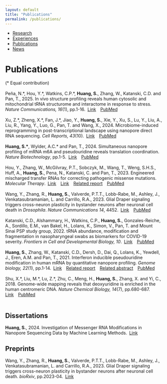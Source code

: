 ```yaml
---
layout: default
title: "Publications"
permalink: /publications/
---
```


* [Research](https://sihaohuanguc.github.io/research)
* [Experiences](https://sihaohuanguc.github.io/experiences)
* [Publications](https://sihaohuanguc.github.io/publications)
* [News](https://sihaohuanguc.github.io/news)

# Publications
(\* Equal contribution)
<br/>
<br/>
Peña, N.\*, Hou, Y.\*, Watkins, C.P.\*, **Huang, S.**, Zhang, W., Katanski, C.D. and Pan, T., 2025. In vivo structure profiling reveals human cytosolic and mitochondrial tRNA structurome and interactome in response to stress. *Nature Communications, 16*(1), pp.1-16.&ensp;[Link](https://www.nature.com/articles/s41467-025-59435-5)&emsp;[PubMed](https://pubmed.ncbi.nlm.nih.gov/40447571/)
<br/>
<br/>
Xu, Z.\*, Zheng, X.\*, Fan, J.\*, Jiao, Y., **Huang, S.**, Xie, Y., Xu, S., Lu, Y., Liu, A., Liu, R., Yang, Y., Luo, G., Pan, T. and Wang, X., 2024. Microbiome-induced reprogramming in post-transcriptional landscape using nanopore direct RNA sequencing. *Cell Reports, 43*(10).&ensp;[Link](https://www.cell.com/cell-reports/fulltext/S2211-1247(24)01149-5)&emsp;[PubMed](https://pubmed.ncbi.nlm.nih.gov/39365698/)
<br/>
<br/>
**Huang, S.\***, Wylder, A.C.\* and Pan, T., 2024. Simultaneous nanopore profiling of mRNA m6A and pseudouridine reveals translation coordination. *Nature Biotechnology*, pp.1-5.&ensp;[Link](https://www.nature.com/articles/s41587-024-02135-0)&emsp;[PubMed](https://pubmed.ncbi.nlm.nih.gov/38321115/)
<br/>
<br/>
Hou, Y., Zhang, W., McGilvray, P.T., Sobczyk, M., Wang, T., Weng, S.H.S., Huff, A., **Huang, S.**, Pena, N., Katanski, C. and Pan, T., 2023. Engineered mischarged transfer RNAs for correcting pathogenic missense mutations. *Molecular Therapy*.&ensp;[Link](https://www.sciencedirect.com/science/article/pii/S1525001623006780?dgcid=coauthor#appsec2)&emsp;[Link](https://www.cell.com/molecular-therapy-family/molecular-therapy/fulltext/S1525-0016(23)00678-0)&emsp;[Related report](https://biologicalsciences.uchicago.edu/news/missense-mutations-trna-treatment)&emsp;[PubMed](https://pubmed.ncbi.nlm.nih.gov/38104240/)
<br/>
<br/>
Wang, Y., Zhang, R., **Huang, S.**, Valverde, P.T.T., Lobb-Rabe, M., Ashley, J., Venkatasubramanian, L. and Carrillo, R.A., 2023. Glial Draper signaling triggers cross-neuron plasticity in bystander neurons after neuronal cell death in *Drosophila*. *Nature Communications 14*, 4452.&ensp;[Link](https://www.nature.com/articles/s41467-023-40142-y)&emsp;[PubMed](https://pubmed.ncbi.nlm.nih.gov/37488133/)
<br/>
<br/>
Katanski, C.D., Alshammary, H., Watkins, C.P., **Huang, S.**, Gonzales-Reiche, A., Sordillo, E.M., van Bakel, H., Lolans, K., Simon, V., Pan, T. and Mount Sinai PSP study group, 2022. tRNA abundance, modification and fragmentation in nasopharyngeal swabs as biomarkers for COVID-19 severity. *Frontiers in Cell and Developmental Biology, 10*.&ensp;[Link](https://www.frontiersin.org/articles/10.3389/fcell.2022.999351/full)&emsp;[PubMed](https://pubmed.ncbi.nlm.nih.gov/36393870/)
<br/>
<br/>
**Huang, S.**, Zhang, W., Katanski, C.D., Dersh, D., Dai, Q., Lolans, K., Yewdell, J., Eren, A.M. and Pan, T., 2021. Interferon inducible pseudouridine modification in human mRNA by quantitative nanopore profiling. *Genome biology, 22*(1), pp.1-14.&ensp;[Link](https://genomebiology.biomedcentral.com/articles/10.1186/s13059-021-02557-y)&emsp;[Related report](https://biologicalsciences.uchicago.edu/news/pseudouridine-sequencing-mrna-vaccines)&emsp;[Related abstract](https://faseb.onlinelibrary.wiley.com/doi/abs/10.1096/fasebj.2022.36.S1.L7600)&emsp;[PubMed](https://pubmed.ncbi.nlm.nih.gov/34872593/)
<br/>
<br/>
Shu, X.\*, Liu, M.\*, Lu, Z.\*, Zhu, C., Meng, H., **Huang, S.**, Zhang, X. and Yi, C., 2018. Genome-wide mapping reveals that deoxyuridine is enriched in the human centromeric DNA. *Nature Chemical Biology, 14*(7), pp.680-687.&ensp;[Link](https://www.nature.com/articles/s41589-018-0065-9)&emsp;[PubMed](https://pubmed.ncbi.nlm.nih.gov/29785056/)
<br/>
<br/>

## Dissertations
**Huang, S.**, 2024. Investigation of Messenger RNA Modifications in Nanopore Sequencing Data by Machine Learning Methods.&ensp;[Link](https://knowledge.uchicago.edu/record/12365?v=pdf)

## Preprints
Wang, Y., Zhang, R., **Huang, S.**, Valverde, P.T.T., Lobb-Rabe, M., Ashley, J., Venkatasubramanian, L. and Carrillo, R.A., 2023. Glial Draper signaling triggers cross-neuron plasticity in bystander neurons after neuronal cell death. *bioRxiv*, pp.2023-04.&ensp;[Link](https://www.biorxiv.org/content/10.1101/2023.04.09.536190v1.abstract)
